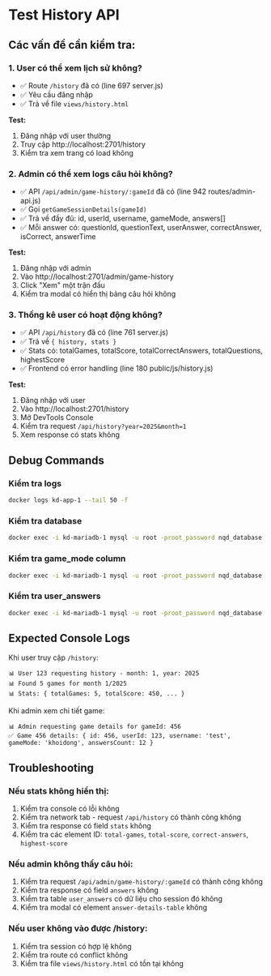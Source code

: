# Test History API

## Các vấn đề cần kiểm tra:

### 1. User có thể xem lịch sử không?
- ✅ Route `/history` đã có (line 697 server.js)
- ✅ Yêu cầu đăng nhập
- ✅ Trả về file `views/history.html`

**Test:**
1. Đăng nhập với user thường
2. Truy cập http://localhost:2701/history
3. Kiểm tra xem trang có load không

### 2. Admin có thể xem logs câu hỏi không?
- ✅ API `/api/admin/game-history/:gameId` đã có (line 942 routes/admin-api.js)
- ✅ Gọi `getGameSessionDetails(gameId)` 
- ✅ Trả về đầy đủ: id, userId, username, gameMode, answers[]
- ✅ Mỗi answer có: questionId, questionText, userAnswer, correctAnswer, isCorrect, answerTime

**Test:**
1. Đăng nhập với admin
2. Vào http://localhost:2701/admin/game-history
3. Click "Xem" một trận đấu
4. Kiểm tra modal có hiển thị bảng câu hỏi không

### 3. Thống kê user có hoạt động không?
- ✅ API `/api/history` đã có (line 761 server.js)
- ✅ Trả về `{ history, stats }`
- ✅ Stats có: totalGames, totalScore, totalCorrectAnswers, totalQuestions, highestScore
- ✅ Frontend có error handling (line 180 public/js/history.js)

**Test:**
1. Đăng nhập với user
2. Vào http://localhost:2701/history
3. Mở DevTools Console
4. Kiểm tra request `/api/history?year=2025&month=1`
5. Xem response có stats không

## Debug Commands

### Kiểm tra logs
```bash
docker logs kd-app-1 --tail 50 -f
```

### Kiểm tra database
```bash
docker exec -i kd-mariadb-1 mysql -u root -proot_password nqd_database -e "SELECT * FROM game_sessions ORDER BY id DESC LIMIT 5;"
```

### Kiểm tra game_mode column
```bash
docker exec -i kd-mariadb-1 mysql -u root -proot_password nqd_database -e "DESCRIBE game_sessions;"
```

### Kiểm tra user_answers
```bash
docker exec -i kd-mariadb-1 mysql -u root -proot_password nqd_database -e "SELECT session_id, COUNT(*) as answer_count FROM user_answers GROUP BY session_id ORDER BY session_id DESC LIMIT 10;"
```

## Expected Console Logs

Khi user truy cập `/history`:
```
📊 User 123 requesting history - month: 1, year: 2025
📊 Found 5 games for month 1/2025
📊 Stats: { totalGames: 5, totalScore: 450, ... }
```

Khi admin xem chi tiết game:
```
📊 Admin requesting game details for gameId: 456
✅ Game 456 details: { id: 456, userId: 123, username: 'test', gameMode: 'khoidong', answersCount: 12 }
```

## Troubleshooting

### Nếu stats không hiển thị:
1. Kiểm tra console có lỗi không
2. Kiểm tra network tab - request `/api/history` có thành công không
3. Kiểm tra response có field `stats` không
4. Kiểm tra các element ID: `total-games`, `total-score`, `correct-answers`, `highest-score`

### Nếu admin không thấy câu hỏi:
1. Kiểm tra request `/api/admin/game-history/:gameId` có thành công không
2. Kiểm tra response có field `answers` không
3. Kiểm tra table `user_answers` có dữ liệu cho session đó không
4. Kiểm tra modal có element `answer-details-table` không

### Nếu user không vào được /history:
1. Kiểm tra session có hợp lệ không
2. Kiểm tra route có conflict không
3. Kiểm tra file `views/history.html` có tồn tại không

